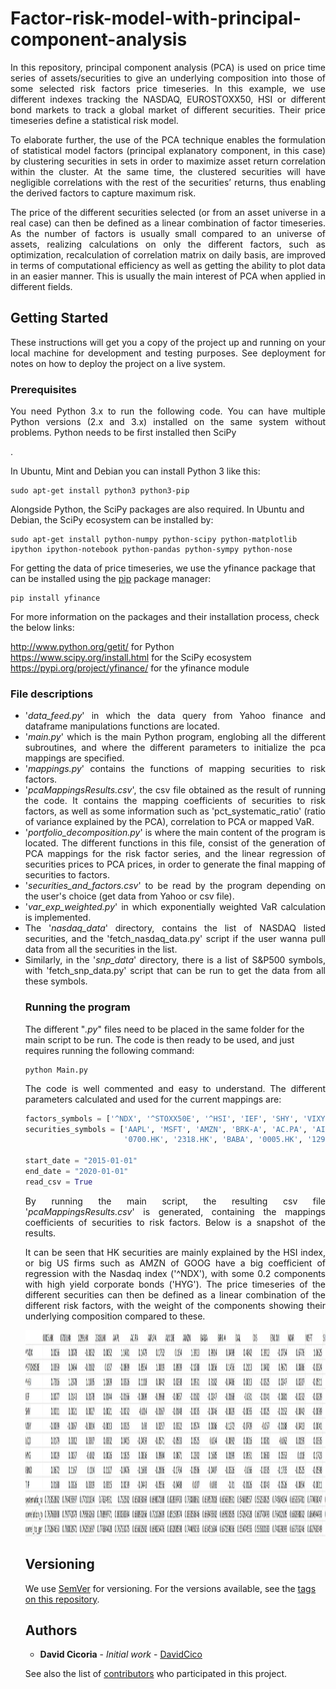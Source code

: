 # Factor-risk-model-with-principal-component-analysis
<p align="justify">In this repository, principal component analysis (PCA) is used on price time series of assets/securities to give an underlying composition into those of some selected risk factors price timeseries. In this example, we use different indexes tracking the NASDAQ, EUROSTOXX50, HSI or different bond markets to track a global market of different securities. Their price timeseries define a statistical risk model.</p>

<p align="justify">To elaborate further, the use of the PCA technique enables the formulation of statistical model factors (principal explanatory component, in this case) by clustering securities in sets in order to maximize asset return correlation within the cluster. At the same time, the clustered securities will have negligible correlations with the rest of the securities’ returns, thus enabling the derived factors to capture maximum risk.</p>

<p align="justify">The price of the different securities selected (or from an asset universe in a real case) can then be defined as a linear combination of factor timeseries. As the number of factors is usually small compared to an universe of assets, realizing calculations on only the different factors, such as optimization, recalculation of correlation matrix on daily basis, are improved in terms of computational efficiency as well as getting the ability to plot data in an easier manner. This is usually the main interest of PCA when applied in different fields.</p>

## Getting Started

<p align="justify">These instructions will get you a copy of the project up and running on your local machine for development and testing purposes. See deployment for notes on how to deploy the project on a live system.</p>

### Prerequisites

<p align="justify">You need Python 3.x to run the following code.  You can have multiple Python versions (2.x and 3.x) installed on the same system without problems. Python needs to be first installed then SciPy</p>.

In Ubuntu, Mint and Debian you can install Python 3 like this:

    sudo apt-get install python3 python3-pip

Alongside Python, the SciPy packages are also required. In Ubuntu and Debian, the SciPy ecosystem can be installed by:

    sudo apt-get install python-numpy python-scipy python-matplotlib ipython ipython-notebook python-pandas python-sympy python-nose

For getting the data of price timeseries, we use the yfinance package that can be installed using the <a href="https://pypi.org/project/pip/">pip</a> package manager:

    pip install yfinance

For more information on the packages and their installation process, check the below links:

http://www.python.org/getit/ for Python    
https://www.scipy.org/install.html for the SciPy ecosystem    
https://pypi.org/project/yfinance/ for the yfinance module 


### File descriptions
<ul>
  
<li><div align="justify">'<em>data_feed.py</em>' in which the data query from Yahoo finance and dataframe manipulations functions are located.</div></li>
    
<li><div align="justify">'<em>main.py</em>' which is the main Python program, englobing all the different subroutines, and where the different parameters to initialize the pca mappings are specified. </div></li>

<li><div align="justify">'<em>mappings.py</em>' contains the functions of mapping securities to risk factors. </div></li>

<li><div align="justify">'<em>pcaMappingsResults.csv</em>', the csv file obtained as the result of running the code. It contains the mapping coefficients of securities to risk factors, as well as some information such as 'pct_systematic_ratio' (ratio of variance explained by the PCA), correlation to PCA or mapped VaR. </div</li>

<li><div align="justify">'<em>portfolio_decomposition.py</em>' is where the main content of the program is located. The different functions in this file, consist of the generation of PCA mappings for the risk factor series, and the linear regression of securities prices to PCA prices, in order to generate the final mapping of securities to factors. </div</li>

<li><div align="justify">'<em>securities_and_factors.csv</em>' to be read by the program depending on the user's choice (get data from Yahoo or csv file). </div</li>

<li><div align="justify">'<em>var_exp_weighted.py</em>' in which exponentially weighted VaR calculation is implemented. </div</li>
  
<li><div align="justify">The '<em>nasdaq_data</em>' directory, contains the list of NASDAQ listed securities, and the 'fetch_nasdaq_data.py' script if the user wanna pull data from all the securities in the list. </div></li>

<li><div align="justify">Similarly, in the '<em>snp_data</em>' directory, there is a list of S&P500 symbols, with 'fetch_snp_data.py' script that can be run to get the data from all these symbols. </div></li>

### Running the program

The different "<em>.py</em>" files need to be placed in the same folder for the main script to be run. The code is then ready to be used, and just requires running the following command:

    python Main.py

<p align="justify">The code is well commented and easy to understand. The different parameters calculated and used for the current mappings are:</p>

``` python
factors_symbols = ['^NDX', '^STOXX50E', '^HSI', 'IEF', 'SHY', 'VIXY', 'LQD', 'HYG', 'IBND', 'TIP']
securities_symbols = ['AAPL', 'MSFT', 'AMZN', 'BRK-A', 'AC.PA', 'AIR.PA', 'DAL', 'MAR', 'DIS', 'SIX', 'VOW3.DE',
                      '0700.HK', '2318.HK', 'BABA', '0005.HK', '1299.HK', 'ENI.MI', 'ALV.DE']

start_date = "2015-01-01"
end_date = "2020-01-01"
read_csv = True
```

<p align="justify">By running the main script, the resulting csv file '<em>pcaMappingsResults.csv</em>' is generated, containing the mappings coefficients of securities to risk factors. Below is a snapshot of the results.</p>

<p align="justify">It can be seen that HK securities are mainly explained by the HSI index, or big US firms such as AMZN of GOOG have a big coefficient of regression with the Nasdaq index ('^NDX'), with some 0.2 components with high yield corporate bonds ('HYG'). The price timeseries of the different securities can then be defined as a linear combination of the different risk factors, with the weight of the components showing their underlying composition compared to these.</p>

<p align="center"> <img src="https://github.com/DavidCico/Factor-risk-model-with-principal-component-analysis/blob/master/mappings_results.JPG" width="1500" height="330"> </p>

## Versioning

We use [SemVer](http://semver.org/) for versioning. For the versions available, see the [tags on this repository](https://github.com/your/project/tags). 

## Authors

* **David Cicoria** - *Initial work* - [DavidCico](https://github.com/DavidCico)

See also the list of [contributors](https://github.com/DavidCico/Modified-QuantStart-Backtester-With-Trading-Strategies/graphs/contributors) who participated in this project.

